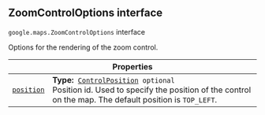 
<devsite-heading text=" ZoomControlOptions interface" for="ZoomControlOptions" level="h2" link="" toc="" back-to-top=""><h2 id="ZoomControlOptions" is-upgraded="">ZoomControlOptions interface</h2></devsite-heading>
<p>
<code translate="no" dir="ltr"><span itemprop="path">google.maps</span>.<span itemprop="name">ZoomControlOptions</span></code>
interface
</p>
<p>Options for the rendering of the zoom control.</p>
<div class="devsite-table-wrapper"><table class="properties responsive" summary="interface ZoomControlOptions - Properties">
<thead>
<tr><th colspan="2">Properties</th>
</tr></thead>
<tbody>
<tr id="ZoomControlOptions.position">
<td itemprop="property"><code translate="no" dir="ltr"><a class="secret-link" href="#ZoomControlOptions.position"><span>position</span></a></code></td>
<td><div><strong>Type:</strong>&nbsp; <code translate="no" dir="ltr"><a href="ControlPosition.md">ControlPosition</a> <span class="optional-type-annotation">optional</span></code></div>
<div class="desc">Position id. Used to specify the position of the control on the map. The default position is <code translate="no" dir="ltr">TOP_LEFT</code>.</div></td>
</tr>
</tbody>
</table></div>
<script src="replace_links.js"></script>
